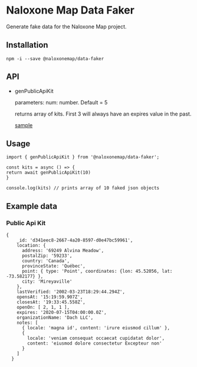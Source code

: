 # Naloxone Map Data Faker

Generate fake data for the Naloxone Map project.

## Installation

    npm -i --save @naloxonemap/data-faker

## API

- genPublicApiKit

  parameters: num: number. Default = 5

  returns array of kits. First 3 will always have an expires value in the past.

  [sample](#public-api-kit)

## Usage

    import { genPublicApiKit } from '@naloxonemap/data-faker';

    const kits = async () => {
    return await genPublicApiKit(10)
    }

    console.log(kits) // prints array of 10 faked json objects

## Example data

### Public Api Kit

    {
        _id: 'd341eec8-2667-4a20-8597-d0e47bc59961',
        location: {
          address: '69249 Alvina Meadow',
          postalZip: '59233',
          country: 'Canada',
          provinceState: 'Québec',
          point: { type: 'Point', coordinates: {lon: 45.52056, lat: -73.582177} },
          city: 'Mireyaville'
        },
        lastVerified: '2002-03-23T18:29:44.294Z',
        opensAt: '15:19:59.907Z',
        closesAt: '19:33:45.558Z',
        openOn: [ 2, 1, 1 ],
        expires: '2020-07-15T04:00:00.0Z',
        organizationName: 'Dach LLC',
        notes: [
          { locale: 'magna id', content: 'irure eiusmod cillum' },
          {
            locale: 'veniam consequat occaecat cupidatat dolor',
            content: 'eiusmod dolore consectetur Excepteur non'
          }
        ]
      }
